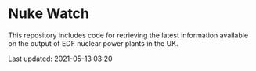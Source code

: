 # Nuke Watch

This repository includes code for retrieving the latest information available on the output of EDF nuclear power plants in the UK.

Last updated: 2021-05-13 03:20